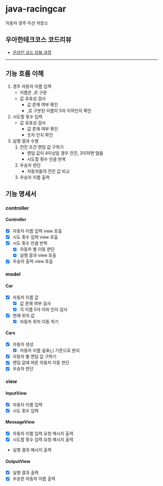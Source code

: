 # java-racingcar

자동차 경주 미션 저장소

## 우아한테크코스 코드리뷰

- [온라인 코드 리뷰 과정](https://github.com/woowacourse/woowacourse-docs/blob/master/maincourse/README.md)

---

## 기능 흐름 이해

1. 경주 자동차 이름 입력
    - 이름은 ,로 구분
    - 값 유효성 검사
        - 값 존재 여부 확인
        - ,로 구분된 이름이 5자 이하인지 확인
2. 시도할 횟수 입력
    - 값 유효성 검사
        - 값 존재 여부 확인
        - 숫자 인지 확인
3. 실행 결과 수행
    1. 전진 조건 랜덤 값 구하기
        - 랜덤 값이 4이상일 경우 전진, 3이하면 멈춤
        - 시도할 횟수 만큼 반복
    2. 우승자 판단
        - 자동차들의 전진 값 비교
    3. 우승자 이름 출력

## 기능 명세서

### controller

#### Controller

- [x] 자동차 이름 입력 view 호출
- [x] 시도 횟수 입력 view 호출
- [x] 시도 횟수 만큼 반복
    - [x] 자동차 별 이동 판단
    - [x] 실행 결과 view 호출
- [x] 우승자 출력 view 호출

### model

#### Car

- [x] 자동차 이름 값
    - [x] 값 존재 여부 검사
    - [x] 각 이름 5자 이하 인지 검사
- [x] 현재 위치 값
    - [x] 자동차 위치 이동 하기

#### Cars

- [x] 자동차 생성
    - [x] 자동차 이름 쉼표(,) 기준으로 분리
- [x] 자동차 별 랜덤 값 구하기
- [x] 랜덤 값에 따른 자동차 이동 판단
- [x] 우승자 판단

### view

#### InputView

- [x] 자동차 이름 입력
- [x] 시도 횟수 입력

#### MessageView

- [x] 자동차 이름 입력 요청 메시지 출력
- [x] 시도할 횟수 입력 요청 메시지 출력
- 실행 결과 메시지 출력

#### OutputView

- [x] 실행 결과 출력
- [x] 우승한 자동차 이름 출력
